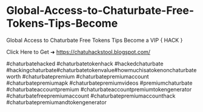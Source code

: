 # Global-Access-to-Chaturbate-Free-Tokens-Tips-Become
Global Access to Chaturbate Free Tokens Tips Become a VIP { HACK }

Click Here to Get ➜ 	https://chatuhackstool.blogspot.com/	

#chaturbatehacked #chaturbatetokenhack #hackedchaturbate #hackingchaturbate#chaturbatetokenvalue#howmuchisatokenonchaturbateworth #chaturbatepremium #chaturbatepremiumaccount #chaturbatepremiumapk #chaturbatepremiumvideos #premiumchaturbate #chaturbateaccountpremium #chaturbateaccountpremiumtokengenerator #chaturbatefreepremiumaccount #chaturbatepremiumaccounthack #chaturbatepremiumandtokengenerator
